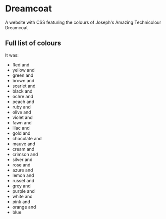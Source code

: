 # Dreamcoat
 
A website with CSS featuring the colours of Joseph's Amazing Technicolour Dreamcoat

## Full list of colours

It was:
- Red and
- yellow and 
- green and
- brown and
- scarlet and 
- black and 
- ochre and 
- peach and
- ruby and 
- olive and 
- violet and 
- fawn and 
- lilac and 
- gold and 
- chocolate and 
- mauve and
- cream and 
- crimson and
- silver and
- rose and
- azure and
- lemon and
- russet and
- grey and
- purple and
- white and
- pink and
- orange and
- blue

